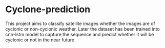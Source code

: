 # Cyclone-prediction
This project aims to classify satellite images whether the images are of cyclonic or non-cyclonic weather. Later the dataset has been trained into cnn-lstm model to capture the sequence and predict whether it will be cyclonic or not in the near future 
